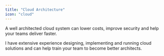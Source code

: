 ```yaml
---
title: "Cloud Architecture"
icon: "cloud"
---
```


A well architected cloud system can lower costs, improve security and help your
teams deliver faster.

I have extensive experience designing, implementing and running cloud solutions
and can help train your team to become better architects.

